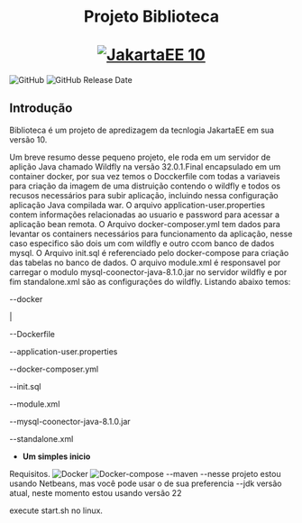 <div align="center">
  <h1 align="center">
    Projeto Biblioteca
    <br />
    <br />
    <a href="https://jakarta.ee/release/10/">
      <img src="https://jakarta.ee/images/jakarta/jakarta_ee_logo_schooner_color_horizontal_default.png" alt="JakartaEE 10">
    </a>
  </h1>
</div>

![GitHub](https://img.shields.io/github/license/bajinho/Biblioteca)
![GitHub Release Date](https://img.shields.io/github/release-date/bajinho/Biblioteca)

## Introdução

Biblioteca é um projeto de apredizagem da tecnlogia JakartaEE em sua versão 10.

Um breve resumo desse pequeno projeto, ele roda em um servidor de aplição Java chamado Wildfly na versão 32.0.1.Final encapsulado em um container docker, por sua vez temos o Docckerfile com todas a variaveis para criação da imagem de uma distruição contendo o wildfly e todos os recusos necessários para subir aplicação, incluindo nessa configuração aplicação Java compilada war. O arquivo application-user.properties contem informações relacionadas ao usuario e password para acessar a aplicação bean remota. O Arquivo docker-composer.yml tem dados para levantar os containers necessários para funcionamento da aplicação, nesse caso especifico são dois um com wildfly e outro ccom banco de dados mysql. O Arquivo init.sql é referenciado pelo docker-compose para criação das tabelas no banco de dados. O arquivo module.xml é responsavel por carregar o modulo mysql-coonector-java-8.1.0.jar no servidor wildfly e por fim standalone.xml são as configurações do wildfly. Listando abaixo temos:

<div>
<p>--docker</p>
    <p>|</p>
    <p>--Dockerfile</p>
    <p>--application-user.properties</p>
    <p>--docker-composer.yml</p>
    <p>--init.sql</p>
    <p>--module.xml</p>
    <p>--mysql-coonector-java-8.1.0.jar</p>
    <p>--standalone.xml</p>
<div>


- **Um simples inicio**

Requisitos.
![Docker](https://img.shields.io/librariesio/github/docker-library/docker?logo=docker)
![Docker-compose](https://img.shields.io/librariesio/github/docker/compose)
--maven
--nesse projeto estou usando Netbeans, mas você pode usar o de sua preferencia
--jdk versão atual, neste momento estou usando versão 22

execute start.sh no linux.
